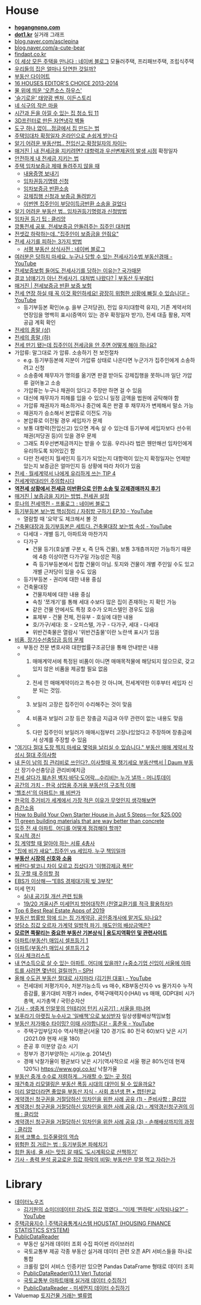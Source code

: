 House
=====

* [**hogangnono.com**](https://hogangnono.com/)
* [**dot1.kr**](http://www.dot1.kr/) 실거래 그래프
* [blog.naver.com/asclepina](https://blog.naver.com/asclepina)
* [blog.naver.com/a-cute-bear](https://blog.naver.com/a-cute-bear)
* [findapt.co.kr](http://www.findapt.co.kr/)
* [이 세상 모든 주택을 만나다 : 네이버 블로그](https://blog.naver.com/modularprefabhomes) 모듈러주택, 프리패브주택, 조립식주택
* [우리들의 집은 얼마나 당연한 것일까?](http://ppss.kr/archives/52124)
* [부동산 다이어트](http://www.bdsdiet.com/)
* [16 HOUSES EDITOR'S CHOICE 2013-2014](http://media.daum.net/life/living/photo/newsview?newsId=20141219152413243)
* [물 위에 띄운 '오픈소스 하우스'](http://www.huffingtonpost.kr/asadal/story_b_7002782.html)
* [‘슬기로운’ 태양광 벤처, 이든스토리](http://www.bloter.net/archives/225391)
* [네 식구의 작은 마을](http://media.daum.net/life/living/photo/newsview?newsId=20150515150449717)
* [시간과 돈을 아낄 수 있는 집 청소 팁 11](http://www.huffingtonpost.kr/2015/06/11/story_n_7558448.html)
* [3D프린터로 만든 자연냉각 벽돌](http://techholic.co.kr/archives/34567)
* [도구 하나 없이…정글에서 집 만드는 법](http://techholic.co.kr/archives/40372)
* [주택임대차 확정일자 온라인으로 손쉽게 받는다](http://www.huffingtonpost.kr/2015/09/13/story_n_8128570.html)
* [알기 어려운 부동산법.. 전입신고·확정일자의 차이는](https://news.v.daum.net/v/20181102130216733)
* [매거진 | 내 전세금을 지키려면? 대항력과 우선변제권의 발생 시점](https://www.goodchobo.com/magazine/MZTY/389) 확정일자
* [안전하게 내 전세금 지키는 법](http://realestate.daum.net/news/detail/main/20180224080055530)
* [주택 임차보증금 제때 돌려주지 않을 때](https://blog.naver.com/misona777/220720026315)
  * [내용증명 보내기](http://slownews.kr/46462)
  * [임차권등기명령 신청](http://slownews.kr/46707)
  * [임차보증금 반환소송](http://slownews.kr/47864)
  * [강제집행 신청과 보증금 돌려받기](http://slownews.kr/54557)
  * [이번엔 집주인이 부당이득금반환 소송을 걸었다](http://slownews.kr/57229)
* [알기 어려운 부동산 법.. 임차권등기명령과 신청방법](http://realestate.daum.net/news/detail/main/20181122091911072)
* [임차권 등기 팁 : 클리앙](https://www.clien.net/service/board/lecture/17487291?type=recommend)
* [깡통전세 공포, 전세보증금 안돌려주는 집주인 대처법](http://board.realestate.daum.net/gaia/do/estate/power/read?bbsId=power&articleId=2048)
* [전셋값 하락하는데.."집주인이 보증금을 안줘요"](http://realestate.daum.net/news/detail/main/20181102040003773)
* [전세 사기를 피하는 3가지 방법](http://moneyman.kr/archives/7872)
  * [서평 부동산 상식사전 : 네이버 블로그](https://blog.naver.com/zbxmsla/221473193627)
* [여러분은 당하지 마세요. 누구나 당할 수 있는 전세사기수법 부동산경매 - YouTube](https://www.youtube.com/watch?v=yPDjzTvptoo)
* [전세보증보험 들어도 전세사기를 당하는 이유는? 국가때문](https://brunch.co.kr/@readme999/241)
* [결코 남얘기가 아닌 전세사기, 대처법 나왔다? | 부동산 두부레터](https://content.v.daum.net/v/EOhBsziT2j)
* [매거진 | 전세보증금 반환 보증 보험](https://www.goodchobo.com/magazine/MZTY/269)
* [전세 연장 하실 때 꼭 이것 확인하세요! 광장히 위험한 상황에 빠질 수 있습니다! - YouTube](https://www.youtube.com/watch?v=moxsBxln4K4)
  * 등기부등본 확인(e.g. 을부 근저당권), 전입 유지(대항력 유지), 기존 계약서의 연장임을 명백히 표시(증액이 있는 경우 확정일자 받기), 전세 대출 활용, 지역 공급 계획 확인
* [전세의 종말 (상)](https://brunch.co.kr/@zip/28)
* [전세의 종말 (하)](https://brunch.co.kr/@zip/30)
* [전세 만기 됐는데 집주인이 전세금을 안 주면 어떻게 해야 하나요?](https://www.youtube.com/watch?v=BTVLl_k_zSE)
* 가압류: 말그대로 가 압류. 소송하기 전 보전절차
  * e.g. 등기부등본에 지분이 가압류 상태로 나온다면 누군가가 집주인에게 소송하려고 신청
  * 소송중에 채무자가 명의를 옮기면 판결 받아도 강제집행을 못하니까 일단 가압류 걸어놓고 소송
  * 가압류는 누구나 채권이 있다고 주장만 하면 걸 수 있음
  * 대신에 채무자가 피해를 입을 수 있으니 일정 금액을 법원에 공탁해야 함
  * 가압류 채권자가 패소하거나 중간에 혹은 판결 후 채무자가 변제해서 말소 가능
  * 채권자가 승소해서 본압류로 이전도 가능
  * 본압류로 이전될 경우 세입자가 문제
  * 보통 대항력(전입신고) 있으면 계속 살 수 있는데 등기부에 세입자보다 선수위 채권(저당권 등)이 있을 경우 문제
  * 그래도 최우선변제금까지는 받을 수 있음. 우리나라 법은 웬만해선 임차인에게 유리하도록 되어있긴 함
  * 다만 전세인지 월세인지 등기가 되었는지 대항력이 있는지 확정일자는 언제받았는지 보증금은 얼마인지 등 상황에 따라 차이가 있음
* [전세 · 월세계약서 나에게 유리하게 쓰는 TIP 4](https://www.youtube.com/watch?v=e8TFgcXc5vc)
* [전세계약대리인 주의합시다](https://blog.naver.com/hs-villa/221320279967)
* [**역전세 상황에서 전세금 미반환으로 인한 소송 및 강제경매까지 후기**](https://gist.github.com/hyunjun/d35dc920155b31a259c47a59f142ee73#file-md)
* [매거진 | 보증금을 지키는 방법, 전세권 설정](https://www.goodchobo.com/magazine/MZTY/529)
* [루나의 전세역전 - 프롤로그 : 네이버 블로그](https://blog.naver.com/lunaparkblog/222385025290)
* [등기부등본 보는법 핵심정리 / 자취방 구하기 EP.10 - YouTube](https://www.youtube.com/watch?v=EkhMPS_qnts)
  * 열람할 때 '요약'도 체크해서 볼 것
* [건축물대장과 등기부등본은 세트다. 건축물대장 보는법 속성 - YouTube](https://www.youtube.com/watch?v=W6rLIYhFUQk)
  * 다세대 - 개별 등기, 아파트와 마찬가지
  * 다가구
    * 건물 등기(호실별 구분 x, 즉 단독 건물), 보통 3개층까지만 가능하기 때문에 4층 이상이면 다가구일 가능성은 적음
    * 즉 등기부등본에서 집합 건물이 아님. 토지와 건물이 개별 주인일 수도 있고 개별 근저당이 있을 수도 있음
  * 등기부등본 - 권리에 대한 내용 중심
  * 건축물대장
    * 건물자체에 대한 내용 중심
    * 속칭 '쪼개기'를 통해 세대 수보다 많은 집이 존재하는 지 확인 가능
    * 같은 건물 안에서도 특정 호수가 오피스텔인 경우도 있음
    * 표제부 - 건물 전체, 전유부 - 호실에 대한 내용
    * 호/가구/세대: 호 - 오피스텔, 가구 - 다가구, 세대 - 다세대
    * 위반건축물은 열람시 '위반건출물'이란 노란색 표시가 있음
* [비품, 장기수선충당금 등의 문제](https://pgr21.com/qna/139934)
  * 부동산 전문 변호사와 대한법률구조공단을 통해 안내받은 내용
  * 1. 매매계약서에 특정된 비품이 아니면 매매목적물에 해당되지 않으므로, 갖고 있지 않은 비품을 제공할 필요 없음
  * 2. 전세 낀 매매계약이라고 특수한 것 아니며, 전세계약한 이후부터 세입자 신분 되는 것임.
  * 3. 보일러 고장은 집주인이 수리해주는 것이 맞음
  * 4. 비품과 보일러 고장 등은 장충금 지급과 아무 관련이 없는 내용도 맞음
  * 5. 다만 집주인이 보일러가 매매시점부터 고장나있었다고 주장하며 장충금에서 상계를 주장할 수 있음
* ["여기다 절대 도장 찍지 마세요 몇억을 날리실 수 있습니다." 부동산 매매 계약서 작성시 절대 주의사항](https://0k-cal.com/%EC%97%AC%EA%B8%B0%EB%8B%A4-%EC%A0%88%EB%8C%80-%EB%8F%84%EC%9E%A5-%EC%B0%8D%EC%A7%80-%EB%A7%88%EC%84%B8%EC%9A%94-%EB%AA%87%EC%96%B5%EC%9D%84-%EB%82%A0%EB%A6%AC%EC%8B%A4-%EC%88%98-%EC%9E%88%EC%8A%B5/)
* [내 돈이 남의 집 관리비로 쓰인다?..이사할때 꼭 챙기세요 부동산백서 | Daum 부동산](https://realestate.daum.net/news/detail/all/20220430080017956) 장기수선충당금 관리비예치금
* [전세 살다가 훼손된 벽지·바닥·도어락...수리비는 누가 낼까 - 머니투데이](https://news.mt.co.kr/mtview.php?no=2021122114425657245)
* [공간의 가치 - 한국 상업용 주거용 부동산의 구조적 이해](http://www.valueofspace.com/wordpress/)
* ['헬조선'의 아파트는 왜 비싼가](https://storyfunding.daum.net/project/1589/episodes)
* [한국의 주거비가 세계에서 가장 적은 이유가 무엇인지 생각해보면](https://www.clien.net/service/board/park/11718623)
* [층간소음](http://oneclick.law.go.kr/CSP/CSP/CnpClsMain.laf?popMenu=ov&csmSeq=549&ccfNo=7&cciNo=1&cnpClsNo=1)
* [How to Build Your Own Starter House in Just 5 Steps — for $25,000](https://medium.com/ted-fellows/how-to-build-your-own-starter-house-in-just-5-steps-for-25-000-861821051131)
* [11 green building materials that are way better than concrete](http://inhabitat.com/11-green-building-materials-that-are-way-better-than-concrete/)
* [입주 전 새 아파트, 어디를 어떻게 점검해야 할까?](http://board.realestate.daum.net/gaia/do/estate/power/read?bbsId=power&articleId=1011&pageIndex=1)
* [묵시적 갱신](https://blog.naver.com/cy4028/221146795130)
* [집 계약할 때 알아야 하는 서류 4총사](http://move.realestate.daum.net/tipview.asp?idx=46)
* ["집에 비가 새요"..집주인 vs 세입자, 누구 책임일까](http://v.media.daum.net/v/20180712051510817)
* [**부동산 시장의 신호와 소음**](https://brunch.co.kr/@charlieoppa86/33)
* [베란다·발코니 차이 모르고 집샀다가 '이행강제금 폭탄'](https://news.v.daum.net/v/20181023040105309)
* [집 구할 때 주의할 점](https://imgur.com/a/3eCbRa2)
* [EBS가 이상해 — “EBS 경제대기획 빚 3부작”](https://medium.com/@ghilbut/ebs%EA%B0%80-%EB%A7%8E%EC%9D%B4-%EC%95%84%ED%8C%8C-ebs-%EA%B2%BD%EC%A0%9C%EB%8C%80%EA%B8%B0%ED%9A%8D-%EB%B9%9A-3%EB%B6%80%EC%9E%91-6ddb8a45e4d)
* 미세 먼지
  * [실내 공기질 개선 관련 팁들](http://blog.chesterventures.com/221492244810)
  * [19/20 겨울시즌 미세먼지 방어대작전 (전열교환기를 적극 활용하자!)](http://blog.chesterventures.com/221637965559)
* [Top 6 Best Real Estate Apps of 2019](https://hackernoon.com/top-6-best-real-estate-apps-of-2019-b3303fdb7df5)
* [부동산 법률방 맘에 드는 집 가계약금, 공인중개사에 맡겨도 되나요?](https://realestate.daum.net/news/detail/main/20190704062901080)
* [양담소 집값 오르자 가계약 일방적 파기, 매도인의 배상금액은?](https://news.v.daum.net/v/20200914093423310)
* [**모르면 쪽팔리는 중요한 부동산 기본상식 | 용도지역확인 및 관련사이트**](https://www.youtube.com/watch?v=hCVn6Cilz1Q)
* [아파트(부동산) 매입시 셀프등기 1](https://sieg0610.tistory.com/28)
* [아파트(부동산) 매입시 셀프등기 2](https://sieg0610.tistory.com/29)
* [이사 체크리스트](https://dkdlel072.tistory.com/entry/%EC%9D%B4%EC%82%AC-%EC%B2%B4%ED%81%AC%EB%A6%AC%EC%8A%A4%ED%8A%B8)
* [내 연소득으로 살 수 있는 아파트, 어디에 있을까? (+중소기업 신입이 서울에 아파트를 사려면 몇년이 걸릴까?) – SPH](https://www.sphinfo.com/gis-house/)
* [올해 수도권 부동산 절대로 사지마라 (김기원 대표) - YouTube](https://www.youtube.com/watch?v=dUmdSSTu-Pk)
  * 전세대비 저평가지수, 처분가능소득 vs 매수, KB부동산지수 vs 물가지수 누적증감률, 물가대비 저평가 index, 주택구매력지수(HAI) vs 매매, GDP대비 시가총액, 시가총액 / 국민순자산
* [기사 - 생중계 인알못의 인테리어 턴키 시공기1 : 서울을 떠나며](https://www.ddanzi.com/ddanziNews/671587897)
* [보푸라기 아랫집 누수사고 '일배책'으로 보상받자](https://news.v.daum.net/v/20210731100505549) 일상생활배상책임보험
* [부동산 저가매수 타이밍? 이때 사야합니다! - 홍춘욱 - YouTube](https://www.youtube.com/watch?v=Z2d2tQXH5-M)
  * 주택구입부담지수 역사적평균(서울 120 경기도 80 전국 60)보다 낮은 시기 (2021.09 현재 서울 180)
  * 준공 후 미분양 감소 시기
  * 정부가 경기부양하는 시기(e.g. 2014년)
  * 경매 낙찰가율이 평균보다 낮은 시기(역사적으로 서울 평균 80%인데 현재 120%) https://www.ggi.co.kr/ 낙찰가율
* [부동산 중개 수수료 저렴하게...거래할 수 있는 곳 정리](https://open-support.tistory.com/entry/%EB%B6%80%EB%8F%99%EC%82%B0-%EC%A4%91%EA%B0%9C-%EC%88%98%EC%88%98%EB%A3%8C-%EC%A0%80%EB%A0%B4%ED%95%98%EA%B2%8C%EA%B1%B0%EB%9E%98%ED%95%A0-%EC%88%98-%EC%9E%88%EB%8A%94-%EA%B3%B3-%EC%A0%95%EB%A6%AC)
* [재건축과 리모델링은 부동산 폭등 시대의 대안이 될 수 있을까요?](https://contents.premium.naver.com/pickool/pickooltech/contents/220131140831653Zg)
* [미리 알았더라면 좋았을 부동산 지식 - 사회 초년생 편 • 캡틴판교](https://joshua1988.github.io/life/real-estate-for-young/)
* [계약갱신 청구권을 거절당하신 임차인을 위한 사례 공유 (1) - 준비사항 : 클리앙](https://www.clien.net/service/board/lecture/17148943)
* [계약갱신 청구권을 거절당하신 임차인을 위한 사례 공유 (2) - 계약갱신청구권의 이해 : 클리앙](https://www.clien.net/service/board/lecture/17152957)
* [계약갱신 청구권을 거절당하신 임차인을 위한 사례 공유 (3) - 손해배상까지의 과정 : 클리앙](https://www.clien.net/service/board/lecture/17154278?type=recommend)
* [회색 코뿔소, 입주물량의 역습](https://www.koreamonitor.co.kr/view.php?ud=20220312163216790bb0cd1e55_41)
* [위험한 집 거르는 법 : 등기부등본 파헤치기](https://blog.toss.im/article/house-contract-02)
* [힙한 동네, 줄 서는 맛집 갈 때도 ‘도시계획으로 산책하기’](https://blog.toss.im/article/tales-of-the-city-5)
* [기사 - 총력 분석 굥교로운 집값 하락의 비밀: 부동산은 무얼 먹고 자라는가](https://www.ddanzi.com/ddanziNews/747153446)

# Library
* [데이터노우즈](https://www.dataknows.ai/)
  * [김기원의 쇼미더데이터! 강남도 집값 꺾였다...“이제 ’찐하락‘ 시작되나요?” - YouTube](https://www.youtube.com/watch?v=roNkZgT9VaY)
* [주택금융지수 | 주택금융통계시스템 HOUSTAT (HOUSING FINANCE STATISTICS SYSTEM)](https://www.hf.go.kr/research/portal/theme/indexStatPage.do#none)
* [PublicDataReader](https://github.com/WooilJeong/PublicDataReader)
  * 부동산 실거래 데이터 조회 수집 파이썬 라이브러리
  * 국토교통부 제공 각종 부동산 실거래 데이터 관련 오픈 API 서비스들을 하나로 통합
  * 크롤링 없이 서비스 인증키만 있으면 Pandas DataFrame 형태로 데이터 조회
  * [PublicDataReader(0.1.1 Ver) Tutorial](https://colab.research.google.com/drive/1pFtMFr_te9T_maHjee8Sd8Yq9rTrE-4F)
  * [국토교통부 아파트매매 실거래 데이터 수집하기](https://wooiljeong.github.io/python/public_data_reader_01/)
  * [PublicDataReader - 미세먼지 데이터 수집하기](https://wooiljeong.github.io/python/public_data_reader_02/)
* Valuemap [토지건물 거래는 밸류맵](https://www.valueupmap.com/)

